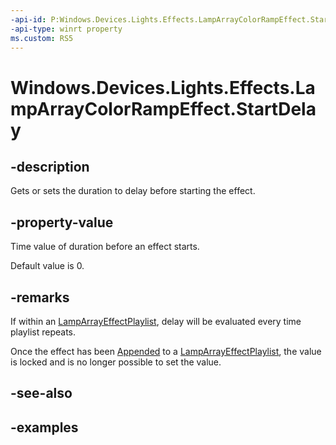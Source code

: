 ```yaml
---
-api-id: P:Windows.Devices.Lights.Effects.LampArrayColorRampEffect.StartDelay
-api-type: winrt property
ms.custom: RS5
---
```


<!-- Property syntax.
public TimeSpan StartDelay { get;  set; }
-->

# Windows.Devices.Lights.Effects.LampArrayColorRampEffect.StartDelay

## -description
Gets or sets the duration to delay before starting the effect.

## -property-value
Time value of duration before an effect starts.

Default value is 0.
## -remarks
If within an [LampArrayEffectPlaylist](lamparrayeffectplaylist.md), delay will be evaluated every time playlist repeats.

Once the effect has been [Appended](lamparrayeffectplaylist_append_292269384.md) to a [LampArrayEffectPlaylist](lamparrayeffectplaylist.md), the value is locked and is no longer possible to set the value.

## -see-also

## -examples

